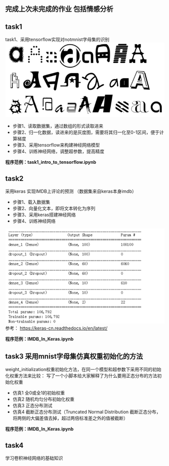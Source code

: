 ## 完成上次未完成的作业  包括情感分析


## task1
task1、采用tensorflow实现对notmnist字母集的识别  
![](assets/markdown-img-paste-20181116190133908.png)
* 步骤1、读取数据集，通过数组的形式读取进来
* 步骤2、归一化数据，读进来的是灰度图，需要将其归一化至0-1区间，便于计算梯度
* 步骤3、采用tensorflow来构建神经网络模型
* 步骤4、训练神经网络，调整超参数，提高精度


**程序范例：task1_intro_to_tensorflow.ipynb**

## task2
采用keras 实现IMDB上评论的预测 （数据集来自keras本身imdb）
* 步骤1、载入数据集
* 步骤2、向量化文本，即将文本转化为序列
* 步骤3、采用keras搭建神经网络
* 步骤4、训练神经网络

![](assets/markdown-img-paste-20181116190412454.png)  
参考：
https://keras-cn.readthedocs.io/en/latest/

**程序范例：IMDB_In_Keras.ipynb**
## task3  采用mnist字母集仿真权重初始化的方法
weight_initialization权重初始化方法，在同一个模型和超参数下采用不同的初始化权重方法来比较：
写了一个小脚本给大家解释了为什么要用正态分布的方法初始化权重
* 仿真1 全0或全1的初始权重
* 仿真2 随机均匀分布初始化权重
* 仿真3 正态分布测试
* 仿真4 截断正态分布测试（Truncated Normal Distribution  截断正态分布，将两侧的大偏差值去掉，超过两倍标准差之外的值被截断）


**程序范例：IMDB_In_Keras.ipynb**


## task4
学习卷积神经网络的基础知识